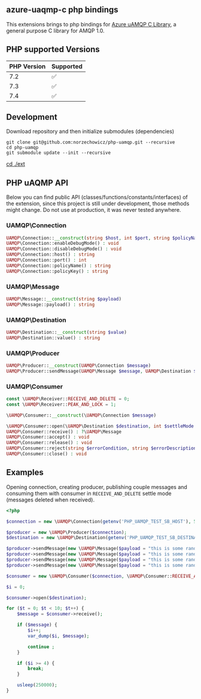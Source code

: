 ## azure-uaqmp-c php bindings

This extensions brings to php bindings for [Azure uAMQP C Library](https://github.com/Azure/azure-uamqp-c), a general purpose C library for AMQP 1.0.

## PHP supported Versions

| PHP Version   | Supported     |
| ------------- | ------------- |
| 7.2           | ✅            |
| 7.3           | ✅            |
| 7.4           | ✅            |

## Development

Download repository and then initialize submodules (dependencies)

```console
git clone git@github.com:norzechowicz/php-uamqp.git --recursive
cd php-uamqp
git submodule update --init --recursive 
```

[cd ./ext](/ext)

## PHP uAQMP API

Below you can find public API (classes/functions/constants/interfaces) of the extension, since this project is still
under development, those methods might change. Do not use at production, it was never tested anywhere.

### UAMQP\Connection

```php
UAMQP\Connection::__construct(string $host, int $port, string $policyName, string $policyKey)
UAMQP\Connection::enableDebugMode() : void
UAMQP\Connection::disableDebugMode() : void
UAMQP\Connection::host() : string
UAMQP\Connection::port() : int
UAMQP\Connection::policyName() : string
UAMQP\Connection::policyKey() : string
```

### UAMQP\Message

```php
UAMQP\Message::__construct(string $payload)
UAMQP\Message::payload() : string
```

### UAMQP\Destination

```php
UAMQP\Destination::__construct(string $value)
UAMQP\Destination::value() : string
```

### UAMQP\Producer

```php
UAMQP\Producer::__construct(UAMQP\Connection $message)
UAMQP\Producer::sendMessage(UAMQP\Message $message, UAMQP\Destination $destination) : void
```

### UAMQP\Consumer

```php
const \UAMQP\Receiver::RECEIVE_AND_DELETE = 0;
const \UAMQP\Receiver::PEAK_AND_LOCK = 1;

\UAMQP\Consumer::__construct(\UAMQP\Connection $message)

\UAMQP\Consumer::open(\UAMQP\Destination $destination, int $settleMode = \UAMQP\Receiver::RECEIVE_AND_DELETE) : void
UAMQP\Consumer::receive() : ?\UAMQP\Message
UAMQP\Consumer::accept() : void
UAMQP\Consumer::release() : void
UAMQP\Consumer::reject(string $errorCondition, string $errorDescription) : void
UAMQP\Consumer::close() : void
```

## Examples

Opening connection, creating producer, publishing couple messages and consuming 
them with consumer in `RECEIVE_AND_DELETE` settle mode (messages deleted when received).

```php
<?php

$connection = new \UAMQP\Connection(getenv('PHP_UAMQP_TEST_SB_HOST'), 5671, getenv('PHP_UAMQP_TEST_SB_POLICY_NAME'), getenv('PHP_UAMQP_TEST_SB_POLICY_KEY'));

$producer = new \UAMQP\Producer($connection);
$destination = new \UAMQP\Destination(getenv('PHP_UAMQP_TEST_SB_DESTINATION'));

$producer->sendMessage(new \UAMQP\Message($payload = "this is some random test message 1 " . time()), $destination);
$producer->sendMessage(new \UAMQP\Message($payload = "this is some random test message 2 " . time()), $destination);
$producer->sendMessage(new \UAMQP\Message($payload = "this is some random test message 3 " . time()), $destination);
$producer->sendMessage(new \UAMQP\Message($payload = "this is some random test message 4 " . time()), $destination);

$consumer = new \UAMQP\Consumer($connection, \UAMQP\Consumer::RECEIVE_AND_DELETE);

$i = 0;

$consumer->open($destination);

for ($t = 0; $t < 10; $t++) {
    $message = $consumer->receive();

    if ($message) {
        $i++;
        var_dump($i, $message);

        continue ;
    }

    if ($i >= 4) {
        break;
    }

    usleep(250000);
}
```